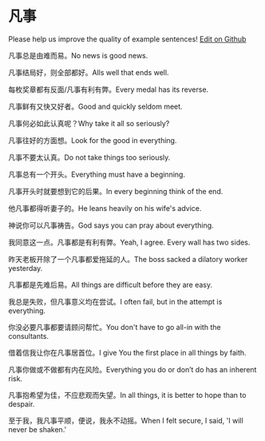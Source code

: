 # 凡事

Please help us improve the quality of example sentences! [Edit on Github](https://github.com/jiyushe/jiyu-example-sentence-source/blob/main/chinese/fanshi.md)

<p><span class="chinese">凡事总是由难而易。</span><span class="english">No news is good news.</span></p>

<p><span class="chinese">凡事结局好，则全部都好。</span><span class="english">Alls well that ends well.</span></p>

<p><span class="chinese">每枚奖章都有反面/凡事有利有弊。</span><span class="english">Every medal has its reverse.</span></p>

<p><span class="chinese">凡事鲜有又快又好者。</span><span class="english">Good and quickly seldom meet.</span></p>

<p><span class="chinese">凡事何必如此认真呢？</span><span class="english">Why take it all so seriously?</span></p>

<p><span class="chinese">凡事往好的方面想。</span><span class="english">Look for the good in everything.</span></p>

<p><span class="chinese">凡事不要太认真。</span><span class="english">Do not take things too seriously.</span></p>

<p><span class="chinese">凡事总有一个开头。</span><span class="english">Everything must have a beginning.</span></p>

<p><span class="chinese">凡事开头时就要想到它的后果。</span><span class="english">In every beginning think of the end.</span></p>

<p><span class="chinese">他凡事都得听妻子的。</span><span class="english">He leans heavily on his wife's advice.</span></p>

<p><span class="chinese">神说你可以凡事祷告。</span><span class="english">God says you can pray about everything.</span></p>

<p><span class="chinese">我同意这一点。凡事都是有利有弊。</span><span class="english">Yeah, I agree. Every wall has two sides.</span></p>

<p><span class="chinese">昨天老板开除了一个凡事都爱拖延的人。</span><span class="english">The boss sacked a dilatory worker yesterday.</span></p>

<p><span class="chinese">凡事都是先难后易。</span><span class="english">All things are difficult before they are easy.</span></p>

<p><span class="chinese">我总是失败，但凡事意义均在尝试。</span><span class="english">I often fail, but in the attempt is everything.</span></p>

<p><span class="chinese">你没必要凡事都要请顾问帮忙。</span><span class="english">You don't have to go all-in with the consultants.</span></p>

<p><span class="chinese">借着信我让你在凡事居首位。</span><span class="english">I give You the first place in all things by faith.</span></p>

<p><span class="chinese">凡事你做或不做都有内在风险。</span><span class="english">Everything you do or don’t do has an inherent risk.</span></p>

<p><span class="chinese">凡事抱希望为佳，不应悲观而失望。</span><span class="english">In all things, it is better to hope than to despair.</span></p>

<p><span class="chinese">至于我，我凡事平顺，便说，我永不动摇。</span><span class="english">When I felt secure, I said, 'I will never be shaken.'</span></p>


